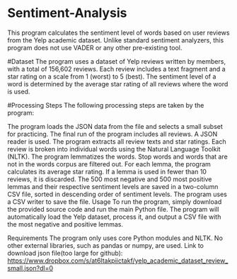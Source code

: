 # Sentiment-Analysis

This program calculates the sentiment level of words based on user reviews from the Yelp academic dataset. Unlike standard sentiment analyzers, this program does not use VADER or any other pre-existing tool.

#Dataset
The program uses a dataset of Yelp reviews written by members, with a total of 156,602 reviews. Each review includes a text fragment and a star rating on a scale from 1 (worst) to 5 (best). The sentiment level of a word is determined by the average star rating of all reviews where the word is used.

#Processing Steps
The following processing steps are taken by the program:

The program loads the JSON data from the file and selects a small subset for practicing. The final run of the program includes all reviews. A JSON reader is used.
The program extracts all review texts and star ratings.
Each review is broken into individual words using the Natural Language Toolkit (NLTK).
The program lemmatizes the words.
Stop words and words that are not in the words corpus are filtered out.
For each lemma, the program calculates its average star rating. If a lemma is used in fewer than 10 reviews, it is discarded.
The 500 most negative and 500 most positive lemmas and their respective sentiment levels are saved in a two-column CSV file, sorted in descending order of sentiment levels.
The program uses a CSV writer to save the file.
Usage
To run the program, simply download the provided source code and run the main Python file. The program will automatically load the Yelp dataset, process it, and output a CSV file with the most negative and positive lemmas.

Requirements
The program only uses core Python modules and NLTK. No other external libraries, such as pandas or numpy, are used.
Link to download json file(too large for github): https://www.dropbox.com/s/at6ltakpiictakf/yelp_academic_dataset_review_small.json?dl=0
